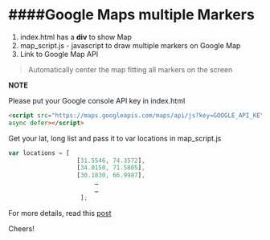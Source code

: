 ####Google Maps multiple Markers 
=================================

1. index.html has a **div** to show Map
2. map_script.js - javascript to draw multiple markers on Google Map
3. Link to Google Map API

>Automatically center the map fitting all markers on the screen

**NOTE**

Please put your Google console API key in index.html 
```html
<script src="https://maps.googleapis.com/maps/api/js?key=GOOGLE_API_KEY&callback=initiateMap" 
async defer></script>
```

Get your lat, long list and pass it to var locations in map_script.js 

```javascript
var locations = [
                   [31.5546, 74.3572],
                   [34.0150, 71.5805],
                   [30.1830, 66.9987],
		                …
		                …		
                    ];
```

For more details, read this [post](http://sparkanswers.com/google-maps-multiple-markers/)

Cheers! 

